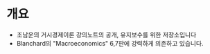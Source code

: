 # 개요

- 조남운의 거시경제이론 강의노트의 공개, 유지보수를 위한 저장소입니다
- Blanchard의 "Macroeconomics" 6,7판에 강력하게 의존하고 있습니다. 

